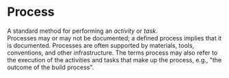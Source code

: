 # Process


A standard method for performing an *activity* or *task*.\
Processes may or may not be documented; a defined process implies that
it is documented. Processes are often supported by materials, tools,
conventions, and other infrastructure. The terms process may also refer
to the execution of the activities and tasks that make up the process,
e.g., "the outcome of the build process".

